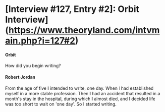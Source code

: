 # [Interview #127, Entry #2]: Orbit Interview](https://www.theoryland.com/intvmain.php?i=127#2)

#### Orbit

How did you begin writing?

#### Robert Jordan

From the age of five I intended to write, one day. When I had established myself in a more stable profession. Then I had an accident that resulted in a month's stay in the hospital, during which I almost died, and I decided life was too short to wait on 'one day'. So I started writing.

